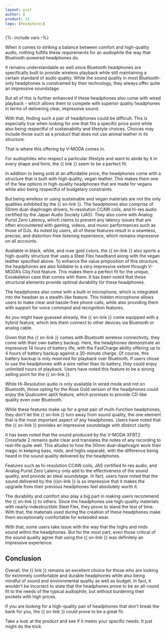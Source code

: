 ```yaml
---
layout: post
author: 6
product: 31
tags: [Headphones]
---
```


{%- include vars -%}

When it comes to striking a balance between comfort and high-quality audio, nothing fulfills these requirements for an audiophile the way that Bluetooth-powered headphones do.

It remains understandable as well since Bluetooth headphones are specifically built to provide wireless playback while still maintaining a certain standard of audio quality. While the sound quality in most Bluetooth-only headphones is constrained by their technology, they always offer quite an impressive soundstage.

But all of this is further enhanced if these headphones also come with wired playback - which allows them to compete with superior quality headphones in terms of delivering clear, impressive sound.

With that, finding such a pair of headphones could be difficult. This is especially true when looking for one that fits a specific price point while also being respectful of sustainability and lifestyle choices. Choices may include those such as a product that does not use animal leather in its structure.

That is where this offering by V-MODA comes in.

For audiophiles who respect a particular lifestyle and want to abide by it in every shape and form, the {{ link }} seem to be a perfect fit.

In addition to being sold at an affordable price, the headphones come with a structure that is built with high quality, vegan leather. This makes them one of the few options in high-quality headphones that are made for vegans while also being respectful of budgetary constraints.

But being wireless or using sustainable and vegan materials are not the only qualities exhibited by the {{ sn-link }}. The headphones also comprise of 50mm dual-diaphragm drivers, hi-resolution CCAW coils, and hi-res audio certified by the Japan Audio Society (JAS). They also come with Analog Purist Zero Latency, which claims to prevent any latency issues that are often encountered with gaming, videos, and music performances such as those of DJs. As noted by users, all of these features result in a seamless, precise, and distortion-free listening experience, which remains impressive on all accounts.

Available in black, white, and rose gold colors, the {{ sn-link }} also sports a high-quality structure that uses a Steel Flex headband along with the vegan leather specified above. To enhance the value proposition of this structure, the headphones are also foldable to a very impressive extent through V-MODA’s Cliq Fold feature. This makes them a perfect fit for the unique, Exoskeleton case that comes with them. It has been noted that these structural elements provide optimal durability for these headphones.

The headphones also come with a built-in microphone, which is integrated into the headset as a stealth-like feature. This hidden microphone allows users to make clear and hassle-free phone calls, while also providing them with support for voice command and recognition features.

As you might have guessed already, the {{ sn-link }} come equipped with a hybrid feature, which lets them connect to other devices via Bluetooth or analog cable.

Given that the {{ sn-link }} comes with Bluetooth wireless connectivity, they come with their own battery backup. Here, the headphones demonstrate an impressive 14 hours of battery life, with the FastCharge ability offering up to 4 hours of battery backup against a 30-minute charge. Of course, this battery backup is only reserved for playback over Bluetooth. If users chose to use the headphones with a wire rather than its battery, they could enjoy unlimited hours of playback. Users have noted this feature to be a strong selling point for the {{ sn-link }}.

While Hi-Resolution audio is only available in wired mode and not on Bluetooth, those opting for the Rose Gold version of the headphones could enjoy the Qualcomm aptX feature, which promises to provide CD-like quality even over Bluetooth.

While these features make up for a great pair of multi-function headphones, they don’t let the {{ sn-link }} turn away from sound quality, the one element that is the most important aspect of any headphones. Users have noted that the {{ sn-link }} provides an impressive soundstage with distinct clarity.

It has been noted that the sound produced by the V-MODA XFBT2 Crossfade 2 remains quite clear and translates the notes of any recording to real-life quite well. This alludes to how the 50mm dual-diaphragm work their magic in keeping bass, mids, and highs separate, with the difference being heard in the sound quality delivered by the headphones.

Features such as hi-resolution CCAW coils, JAS certified hi-res audio, and Analog Purist Zero Latency only add to the effectiveness of the sound quality, and provide an ideal soundstage. In fact, users have noted that the sound delivered by the {{sn-link }} is so impressive that it makes the upgrade from their previous headphones feel absolutely worth it.

The durability and comfort also play a big part in making users recommend the {{ sn-link }} to others. Since the headphones use high-quality materials with nearly-indestructible Steel Flex, they prove to stand the test of time. With that, the materials used during the creation of these headphones make them exceptionally comfortable for extended wear.

With that, some users take issue with the way that the highs and mids sound within the headphones. But for the most part, even those critical of the sound quality agree that using the {{ sn-link }} was definitely an impressive experience.

## Conclusion

Overall, the {{ link }} remains an excellent choice for those who are looking for extremely comfortable and durable headphones while also being mindful of sound and environmental quality as well as budget. In fact, it wouldn’t be incorrect to state that the headphones prove to be an all-round fit to the needs of the typical audiophile, but without burdening their pockets with high prices.

If you are looking for a high-quality pair of headphones that don’t break the bank for you, the {{ sn-link }} could prove to be a great fit.

Take a look at the product and see if it meets your specific needs. It just might do the trick.
